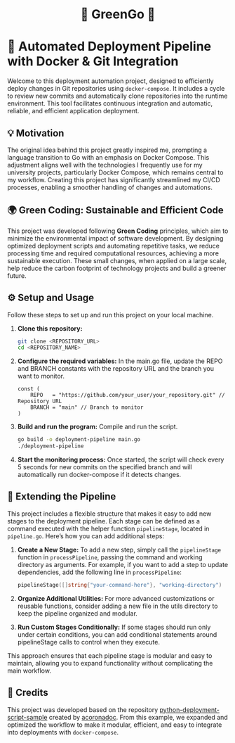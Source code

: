 <div align="center">

# 🐹 GreenGo 💚

</div>

# 🌱 Automated Deployment Pipeline with Docker & Git Integration

Welcome to this deployment automation project, designed to efficiently deploy changes in Git repositories using `docker-compose`. It includes a cycle to review new commits and automatically clone repositories into the runtime environment. This tool facilitates continuous integration and automatic, reliable, and efficient application deployment.

## 💡 Motivation

The original idea behind this project greatly inspired me, prompting a language transition to Go with an emphasis on Docker Compose. This adjustment aligns well with the technologies I frequently use for my university projects, particularly Docker Compose, which remains central to my workflow. Creating this project has significantly streamlined my CI/CD processes, enabling a smoother handling of changes and automations.

## 🌍 Green Coding: Sustainable and Efficient Code

This project was developed following **Green Coding** principles, which aim to minimize the environmental impact of software development. By designing optimized deployment scripts and automating repetitive tasks, we reduce processing time and required computational resources, achieving a more sustainable execution. These small changes, when applied on a large scale, help reduce the carbon footprint of technology projects and build a greener future.

## ⚙️ Setup and Usage

Follow these steps to set up and run this project on your local machine.

1. **Clone this repository:**

    ```bash
    git clone <REPOSITORY_URL>
    cd <REPOSITORY_NAME>
    ```

2. **Configure the required variables:** In the main.go file, update the REPO and BRANCH constants with the repository URL and the branch you want to monitor.

    ```golang
    const (
        REPO   = "https://github.com/your_user/your_repository.git" // Repository URL
        BRANCH = "main" // Branch to monitor
    )
    ```

3. **Build and run the program:** Compile and run the script.

    ```bash
    go build -o deployment-pipeline main.go
    ./deployment-pipeline
    ```

4. **Start the monitoring process:** Once started, the script will check every 5 seconds for new commits on the specified branch and will automatically run docker-compose if it detects changes.

## 🔧 Extending the Pipeline

This project includes a flexible structure that makes it easy to add new stages to the deployment pipeline. Each stage can be defined as a command executed with the helper function `pipelineStage`, located in `pipeline.go`. Here’s how you can add additional steps:

1. **Create a New Stage:**
   To add a new step, simply call the `pipelineStage` function in `processPipeline`, passing the command and working directory as arguments. For example, if you want to add a step to update dependencies, add the following line in `processPipeline`:

    ```go
   pipelineStage([]string{"your-command-here"}, "working-directory")
   ```

2. **Organize Additional Utilities:** For more advanced customizations or reusable functions, consider adding a new file in the utils directory to keep the pipeline organized and modular.

3. **Run Custom Stages Conditionally:** If some stages should run only under certain conditions, you can add conditional statements around pipelineStage calls to control when they execute.

This approach ensures that each pipeline stage is modular and easy to maintain, allowing you to expand functionality without complicating the main workflow.

## 🚀 Credits

This project was developed based on the repository [python-deployment-script-sample](https://github.com/acoronadoc/python-deployment-script-sample) created by [acoronadoc](https://github.com/acoronadoc). From this example, we expanded and optimized the workflow to make it modular, efficient, and easy to integrate into deployments with `docker-compose`.
